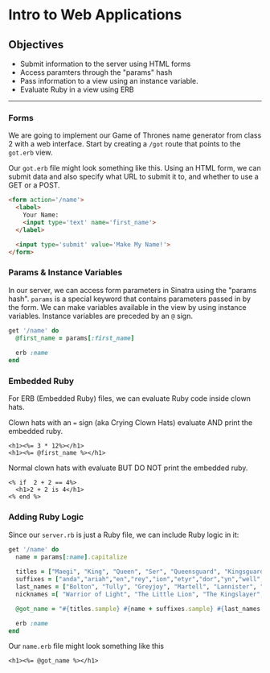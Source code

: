 # Intro to Web Applications

## Objectives

- Submit information to the server using HTML forms
- Access paramters through the "params" hash
- Pass information to a view using an instance variable.
- Evaluate Ruby in a view using ERB

---

### Forms

We are going to implement our Game of Thrones name generator from class 2 with a web interface. Start by creating a `/got` route that points to the `got.erb` view.

Our `got.erb` file might look something like this. Using an HTML form, we can submit data and also specify what URL to submit it to, and whether to use a GET or a POST.

```html
<form action='/name'>
  <label>
    Your Name:
    <input type='text' name='first_name'>
  </label>

  <input type='submit' value='Make My Name!'>
</form>
```

### Params & Instance Variables

In our server, we can access form parameters in Sinatra using the "params hash". `params` is a special keyword that contains parameters passed in by the form. We can make variables available in the view by using instance variables. Instance variables are preceded by an `@` sign.

```ruby
get '/name' do
  @first_name = params[:first_name]
  
  erb :name
end
```

### Embedded Ruby

For ERB (Embedded Ruby) files, we can evaluate Ruby code inside clown hats.

Clown hats with an `=` sign (aka Crying Clown Hats) evaluate AND print the embedded ruby.
```erb
<h1><%= 3 * 12%></h1>
<h1><%= @first_name %></h1>
```

Normal clown hats with evaluate BUT DO NOT print the embedded ruby.
```erb
<% if  2 + 2 == 4%>
  <h1>2 + 2 is 4</h1>
<% end %>
```

### Adding Ruby Logic

Since our `server.rb` is just a Ruby file, we can include Ruby logic in it:

```ruby
get '/name' do
  name = params[:name].capitalize
  
  titles = ["Maegi", "King", "Queen", "Ser", "Queensguard", "Kingsguard", "Wildling", "Khaleesi ", "Khal"]
  suffixes = ["anda","ariah","en","rey","ion","etyr","dor","yn","well","annis","go","dry","sei","ark","heon","ansa","ae"]
  last_names = ["Bolton", "Tully", "Greyjoy", "Martell", "Lannister", "Mormont", "Stark", "Baelish", "Clegane", "Arryn", "Frey", "Targaryen"]
  nicknames =[ "Warrior of Light", "The Little Lion", "The Kingslayer", "Warden of the North", "The Young Wolf", "Master of Whisperers", "First Sword of Braavos", "Protector of the Realm", "The Last Dragon", "The Brave Companion", "Master of Coin"]

  @got_name = "#{titles.sample} #{name + suffixes.sample} #{last_names.sample} #{nicknames.sample}"

  erb :name
end
```

Our `name.erb` file might look something like this

```erb
<h1><%= @got_name %></h1>
```